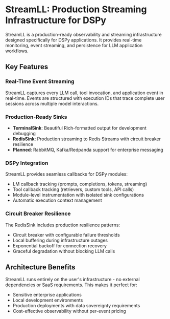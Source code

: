 # StreamLL: Production Streaming Infrastructure for DSPy

StreamLL is a production-ready observability and streaming infrastructure designed specifically for DSPy applications. It provides real-time monitoring, event streaming, and persistence for LLM application workflows.

## Key Features

### Real-Time Event Streaming
StreamLL captures every LLM call, tool invocation, and application event in real-time. Events are structured with execution IDs that trace complete user sessions across multiple model interactions.

### Production-Ready Sinks
- **TerminalSink**: Beautiful Rich-formatted output for development debugging
- **RedisSink**: Production streaming to Redis Streams with circuit breaker resilience
- **Planned**: RabbitMQ, Kafka/Redpanda support for enterprise messaging

### DSPy Integration
StreamLL provides seamless callbacks for DSPy modules:
- LM callback tracking (prompts, completions, tokens, streaming)
- Tool callback tracking (retrievers, custom tools, API calls)
- Module-level instrumentation with isolated sink configurations
- Automatic execution context management

### Circuit Breaker Resilience
The RedisSink includes production resilience patterns:
- Circuit breaker with configurable failure thresholds
- Local buffering during infrastructure outages  
- Exponential backoff for connection recovery
- Graceful degradation without blocking LLM calls

## Architecture Benefits

StreamLL runs entirely on the user's infrastructure - no external dependencies or SaaS requirements. This makes it perfect for:
- Sensitive enterprise applications
- Local development environments  
- Production deployments with data sovereignty requirements
- Cost-effective observability without per-event pricing